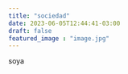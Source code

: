 ```yaml
---
title: "sociedad"
date: 2023-06-05T12:44:41-03:00
draft: false
featured_image : "image.jpg"
---
```

soya
